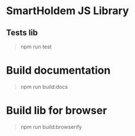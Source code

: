 # SmartHoldem JS Library

## Tests lib

> npm run test

# Build documentation

> npm run build:docs

# Build lib for browser

> npm run build:browserify





